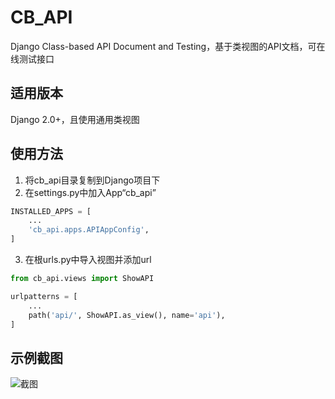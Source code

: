 # CB_API

Django Class-based API Document and Testing，基于类视图的API文档，可在线测试接口

## 适用版本

Django 2.0+，且使用通用类视图

## 使用方法

1. 将cb_api目录复制到Django项目下
2. 在settings.py中加入App“cb_api”
```python
INSTALLED_APPS = [
    ...
    'cb_api.apps.APIAppConfig',
]
```
3. 在根urls.py中导入视图并添加url
```python
from cb_api.views import ShowAPI

urlpatterns = [
    ...
    path('api/', ShowAPI.as_view(), name='api'),
]
```

## 示例截图
![截图](http://cdn.sandbook.club/cb_api.png)
